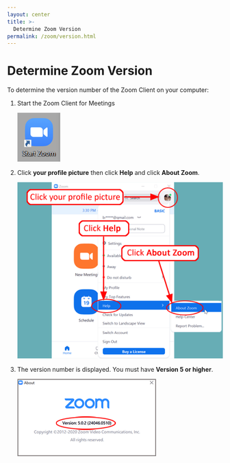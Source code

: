 ```yaml
---
layout: center
title: >-
  Determine Zoom Version
permalink: /zoom/version.html
---
```


# Determine Zoom Version

To determine the version number of the Zoom Client on your computer:

<ol>
  <li>
    Start the Zoom Client for Meetings
  </li>
  <p><img class="img-fluid" src="/assets/images/zoom/zmSettings1.gif" /></p>
  <li>
    Click <strong>your profile picture</strong> then click <strong>Help</strong> and click <strong>About Zoom</strong>.
  </li>
  <p><img class="img-fluid" src="/assets/images/zoom/version1.gif" /></p>
  <li>
    The version number is displayed. You must have <strong>Version 5 or higher</strong>.
  </li>
  <p><img class="img-fluid" src="/assets/images/zoom/version2.gif" /></p>
</ol>
